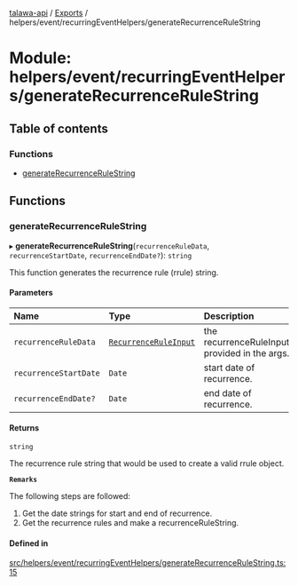 [talawa-api](../README.md) / [Exports](../modules.md) / helpers/event/recurringEventHelpers/generateRecurrenceRuleString

# Module: helpers/event/recurringEventHelpers/generateRecurrenceRuleString

## Table of contents

### Functions

- [generateRecurrenceRuleString](helpers_event_recurringEventHelpers_generateRecurrenceRuleString.md#generaterecurrencerulestring)

## Functions

### generateRecurrenceRuleString

▸ **generateRecurrenceRuleString**(`recurrenceRuleData`, `recurrenceStartDate`, `recurrenceEndDate?`): `string`

This function generates the recurrence rule (rrule) string.

#### Parameters

| Name | Type | Description |
| :------ | :------ | :------ |
| `recurrenceRuleData` | [`RecurrenceRuleInput`](types_generatedGraphQLTypes.md#recurrenceruleinput) | the recurrenceRuleInput provided in the args. |
| `recurrenceStartDate` | `Date` | start date of recurrence. |
| `recurrenceEndDate?` | `Date` | end date of recurrence. |

#### Returns

`string`

The recurrence rule string that would be used to create a valid rrule object.

**`Remarks`**

The following steps are followed:
1. Get the date strings for start and end of recurrence.
2. Get the recurrence rules and make a recurrenceRuleString.

#### Defined in

[src/helpers/event/recurringEventHelpers/generateRecurrenceRuleString.ts:15](https://github.com/PalisadoesFoundation/talawa-api/blob/d38198a/src/helpers/event/recurringEventHelpers/generateRecurrenceRuleString.ts#L15)
